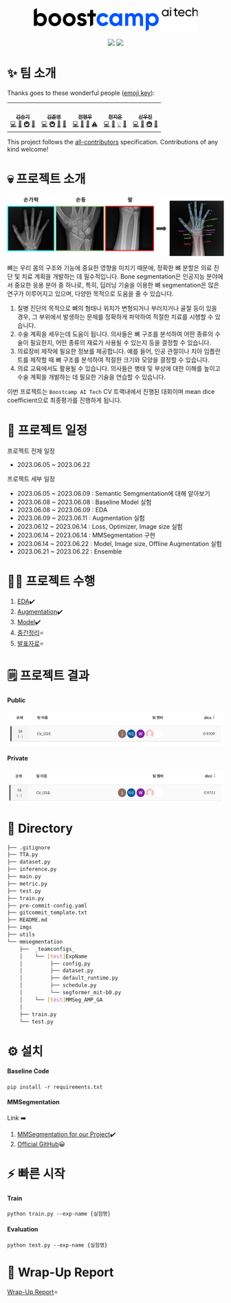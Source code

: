 <p align="center">
    <picture>
        <img src="imgs/boostcampAITechlogo.png">
    </picture>
    <div align="center">
        <img src="https://img.shields.io/badge/Python-FFD43B?style=for-the-badge&logo=python&logoColor=blue">
        <img src="https://img.shields.io/badge/PyTorch-EE4C2C?style=for-the-badge&logo=pytorch&logoColor=white">
    </div>
</p>

# ✨ 팀 소개

Thanks goes to these wonderful people ([emoji key](https://allcontributors.org/docs/en/emoji-key)):

<div align="center">
    <table>
    <tr>
        <td align="center"><a href="https://github.com/seungki1011"><img src="https://avatars.githubusercontent.com/u/120040458?v=4?s=100" width="100px;" alt=""/><br /><sub><b>김승기</b></sub><br />
        <a href="https://github.com/boostcampaitech5/level2_objectdetection-cv-03/commits?author=seungki1011" title="Code">💻</a>
        <a href="https://github.com/boostcampaitech5/level2_objectdetection-cv-03/tree/main/upsampling" title="Data">🔣</a>
        <a href="https://github.com/boostcampaitech5/level2_objectdetection-cv-03/tree/main/mmdetection/configs/_teamconfig_" title="Infrastructure">🚇</a>
        <a href="https://github.com/boostcampaitech5/level2_objectdetection-cv-03/commits/main" title="Maintenance">🚧</a>
        </td>
        <td align="center"><a href="https://github.com/jjjuuuun"><img src="https://avatars.githubusercontent.com/u/86290308?v=4?s=100" width="100px;" alt=""/><br /><sub><b>김준영</b></sub></a><br />
        <a href="https://github.com/boostcampaitech5/level2_objectdetection-cv-03/commits?author=jjjuuuun" title="Code">💻</a>
        <a href="https://github.com/boostcampaitech5/level2_objectdetection-cv-03/tree/main/mmdetection/configs/_teamconfig_" title="Infrastructure">🚇</a>
        <a href="https://github.com/boostcampaitech5/level2_objectdetection-cv-03/commits/main" title="Maintenance">🚧</a>
        <a href="https://github.com/boostcampaitech5/level2_objectdetection-cv-03" title="projectManagement">📆</a>
        </td>
        <td align="center"><a href="https://github.com/helpmeIamnewbie"><img src="https://avatars.githubusercontent.com/u/102274521?v=4?s=100" width="100px;" alt=""/><br /><sub><b>전형우</b></sub></a><br />
        <a href="https://github.com/boostcampaitech5/level2_objectdetection-cv-03/commits?author=helpmeIamnewbie" title="Code">💻</a>
        <a href="https://github.com/boostcampaitech5/level2_objectdetection-cv-03" title="Ideas & Planning">🤔</a>
        <a href="https://github.com/boostcampaitech5/level2_objectdetection-cv-03/pulls?q=" title="Reviewed Pull Requests">👀</a>
        <a href="https://github.com/boostcampaitech5/level2_objectdetection-cv-03/commits?author=helpmeIamnewbie" title="Tests">⚠️</a>
        </td>
        <td align="center"><a href="https://github.com/CheonJiEun"><img src="https://avatars.githubusercontent.com/u/53997172?v=4?s=100" width="100px;" alt=""/><br /><sub><b>천지은</b></sub></a><br />
        <a href="https://github.com/boostcampaitech5/level2_objectdetection-cv-03/commits?author=CheonJiEun" title="Code">💻</a>
        <a href="https://github.com/boostcampaitech5/level2_objectdetection-cv-03/tree/main/upsampling" title="Data">🔣</a>
        <a href="https://github.com/boostcampaitech5/level2_objectdetection-cv-03/tree/main/mmdetection/configs/_teamconfig_" title="Examples">💡</a>
        <a href="https://github.com/boostcampaitech5/level2_objectdetection-cv-03/pulls?q=" title="Research">🔬</a>
        </td>
        <td align="center"><a href="https://github.com/Eyecaramba"><img src="https://avatars.githubusercontent.com/u/86091292?v=4?s=100" width="100px;" alt=""/><br /><sub><b>신우진</b></sub></a><br />
        <a href="https://github.com/boostcampaitech5/level2_objectdetection-cv-03/commits?author=Eyecaramba" title="Code">💻</a>
        <a href="https://github.com/boostcampaitech5/level2_objectdetection-cv-03" title="Ideas & Planning">🤔</a>
        <a href="https://github.com/boostcampaitech5/level2_objectdetection-cv-03/tree/main/mmdetection/configs/_teamconfig_" title="Infrastructure">🚇</a>
        <a href="https://github.com/boostcampaitech5/level2_objectdetection-cv-03/pulls?q=" title="Reviewed Pull Requests">👀</a>
    </td>
  </tr>
</table>
</div>

This project follows the [all-contributors](https://github.com/all-contributors/all-contributors) specification. Contributions of any kind welcome!

# 💀 프로젝트 소개

<p align="center">
    <picture>
        <img src="imgs/handbone_segmentation.png">
    </picture>
</p>

뼈는 우리 몸의 구조와 기능에 중요한 영향을 미치기 때문에, 정확한 뼈 분할은 의료 진단 및 치료 계획을 개발하는 데 필수적입니다. Bone segmentation은 인공지능 분야에서 중요한 응용 분야 중 하나로, 특히, 딥러닝 기술을 이용한 뼈 segmentation은 많은 연구가 이루어지고 있으며, 다양한 목적으로 도움을 줄 수 있습니다.
1. 질병 진단의 목적으로 뼈의 형태나 위치가 변형되거나 부러지거나 골절 등이 있을 경우, 그 부위에서 발생하는 문제를 정확하게 파악하여 적절한 치료를 시행할 수 있습니다.
2. 수술 계획을 세우는데 도움이 됩니다. 의사들은 뼈 구조를 분석하여 어떤 종류의 수술이 필요한지, 어떤 종류의 재료가 사용될 수 있는지 등을 결정할 수 있습니다.
3. 의료장비 제작에 필요한 정보를 제공합니다. 예를 들어, 인공 관절이나 치아 임플란트를 제작할 때 뼈 구조를 분석하여 적절한 크기와 모양을 결정할 수 있습니다.
4. 의료 교육에서도 활용될 수 있습니다. 의사들은 병태 및 부상에 대한 이해를 높이고 수술 계획을 개발하는 데 필요한 기술을 연습할 수 있습니다.

이번 프로젝트는 `Boostcamp AI Tech` CV 트랙내에서 진행된 대회이며 mean dice coefficient으로 최종평가를 진행하게 됩니다.

# 📆 프로젝트 일정

프로젝트 전체 일정

- 2023.06.05 ~ 2023.06.22

프로젝트 세부 일정

- 2023.06.05 ~ 2023.06.09 : Semantic Semgmentation에 대해 알아보기
- 2023.06.08 ~ 2023.06.08 : Baseline Model 실험
- 2023.06.08 ~ 2023.06.09 : EDA
- 2023.06.09 ~ 2023.06.11 : Augmentation 실험
- 2023.06.12 ~ 2023.06.14 : Loss, Optimizer, Image size 실험
- 2023.06.14 ~ 2023.06.14 : MMSegmentation 구현
- 2023.06.14 ~ 2023.06.22 : Model, Image size, Offline Augmentation 실험
- 2023.06.21 ~ 2023.06.22 : Ensemble

# 👨‍💻 프로젝트 수행

1. [EDA](https://calico-dance-4bf.notion.site/EDA-db11b32576644efa9dc836a9135b55f0)✔️
2. [Augmentation](https://calico-dance-4bf.notion.site/Augmentation-5767f538c8ee4cf88462fe1bf2526a96)✔️
3. [Model](https://calico-dance-4bf.notion.site/Model-c8ddb0c1ddbf41abb5c0a2937da16b61)✔️
4. [중간정리](https://calico-dance-4bf.notion.site/09699a2814c04e83bb391627ab965c01)⭐
5. [발표자료](https://calico-dance-4bf.notion.site/f0407bed529a4bbbae93d5d6c520ec4f)⭐

# 🗒️ 프로젝트 결과

#### Public
<img align="center" src="imgs/public.png" width="600" height="80">

#### Private
<img align="center" src="imgs/private.png" width="600" height="80">

# 🔄️ Directory

```bash
├── .gitignore
├── TTA.py
├── dataset.py
├── inference.py
├── main.py
├── metric.py
├── test.py
├── train.py
├── pre-commit-config.yaml
├── gitcommit_template.txt
├── README.md
├── imgs
├── utils
└── mmsegmentation
    ├──  _teamconfigs_
    │    └── [test]ExpName
    │         ├── config.py
    │         ├── dataset.py
    │         ├── default_runtime.py
    │         ├── schedule.py
    │         └── segformer_mit-b0.py         
    │    └── [test]MMSeg_AMP_GA
    │
    ├── train.py
    └── test.py 
```

# ⚙️ 설치

####  Baseline Code
```pip install -r requirements.txt ```

#### MMSegmentation
Link ➡️ 
1. [MMSegmentation for our Project](https://calico-dance-4bf.notion.site/MMSegmentation-71f191822d5042129ccbcf7b9384f211)✔️
2. [Official GitHub](https://github.com/open-mmlab/mmsegmentation)😀

# ⚡️ 빠른 시작

#### Train
``` python train.py --exp-name {실험명} ```
#### Evaluation
``` python test.py --exp-name {실험명} ```

# 🤔 Wrap-Up Report

[Wrap-Up Report](https://file.notion.so/f/s/08bebda1-a3bb-4e83-93a9-706133868688/Semantic_Segmentation(%EA%B3%B5%EA%B0%9C%EC%9A%A9).pdf?id=59e780e8-9756-4381-8fc8-69e6383a4c16&table=block&spaceId=34e15efc-e2be-46ba-ae66-9fe65d825d78&expirationTimestamp=1687613606086&signature=pj_ir0N1PZm9B9ZTOH79znr-gxer3yajNNW3qO4-mFU&downloadName=Semantic+Segmentation%28%EA%B3%B5%EA%B0%9C%EC%9A%A9%29.pdf)⭐

